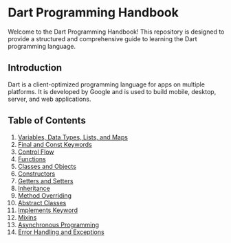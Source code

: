 # Dart Programming Handbook

Welcome to the Dart Programming Handbook! This repository is designed to provide a structured and comprehensive guide to learning the Dart programming language.

## Introduction

Dart is a client-optimized programming language for apps on multiple platforms. It is developed by Google and is used to build mobile, desktop, server, and web applications.

## Table of Contents

1.  [Variables, Data Types, Lists, and Maps](lib/variables_and_data_types.dart)
2.  [Final and Const Keywords](lib/final_and_const.dart)
3.  [Control Flow](lib/control_flow.dart)
4.  [Functions](lib/functions.dart)
5.  [Classes and Objects](lib/classes_and_objects.dart)
6.  [Constructors](lib/constructors.dart)
7.  [Getters and Setters](lib/getters_and_setters.dart)
8.  [Inheritance](lib/inheritance.dart)
9.  [Method Overriding](lib/method_overriding.dart)
10. [Abstract Classes](lib/abstract_classes.dart)
11. [Implements Keyword](lib/implements_keyword.dart)
12. [Mixins](lib/mixins.dart)
13. [Asynchronous Programming](lib/asynchronous_programming.dart)
14. [Error Handling and Exceptions](lib/error_handling.dart)